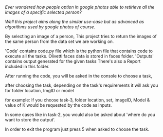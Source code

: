 _Ever wondered how people option in google photos able to retirieve all the images of a specific selected person?_

_Well this project aims along the similar use-case but as advanced as algorithms used by google photos of course._

By selecting an image of a person, This project tries to return the images of the same person from the data set we are working on. 


'Code' contains code.py file which is the python file that contains code to execute all the tasks.
Olivetti faces data is stored in faces folder.
'Outputs' contains output generated for the given tasks 
There's also a Report included in this folder.

After running the code, you will be asked in the console to choose a task,

after choosing the task, depending on the task's requirements it will ask you for folder location, ImgID or model

for example: If you choose task-3, folder location, set, imageID, Model & value of K would be requested by the code as inputs.

In some cases like in task-2, you would also be asked about 'where do you want to store the output'.

In order to exit the program just press 5 when asked to choose the task.
